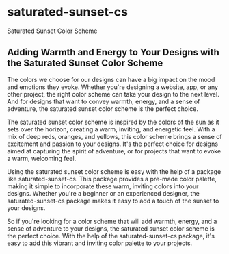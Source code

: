 # saturated-sunset-cs
Saturated Sunset Color Scheme


## Adding Warmth and Energy to Your Designs with the Saturated Sunset Color Scheme

The colors we choose for our designs can have a big impact on the mood and emotions they evoke. Whether you're designing a website, app, or any other project, the right color scheme can take your design to the next level. And for designs that want to convey warmth, energy, and a sense of adventure, the saturated sunset color scheme is the perfect choice.

The saturated sunset color scheme is inspired by the colors of the sun as it sets over the horizon, creating a warm, inviting, and energetic feel. With a mix of deep reds, oranges, and yellows, this color scheme brings a sense of excitement and passion to your designs. It's the perfect choice for designs aimed at capturing the spirit of adventure, or for projects that want to evoke a warm, welcoming feel.

Using the saturated sunset color scheme is easy with the help of a package like saturated-sunset-cs. This package provides a pre-made color palette, making it simple to incorporate these warm, inviting colors into your designs. Whether you're a beginner or an experienced designer, the saturated-sunset-cs package makes it easy to add a touch of the sunset to your designs.

So if you're looking for a color scheme that will add warmth, energy, and a sense of adventure to your designs, the saturated sunset color scheme is the perfect choice. With the help of the saturated-sunset-cs package, it's easy to add this vibrant and inviting color palette to your projects.
